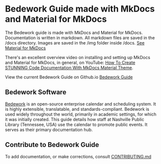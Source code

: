 # Bedework Guide made with MkDocs and Material for MkDocs

The Bedework guide is made with MkDocs and Material for MkDocs. Documentation is written in markdown. All markdown files are saved in the /docs directory. Images are saved in the /img folder inside /docs. [See Material for MkDocs](https://squidfunk.github.io/mkdocs-material) 

There's an excellent overview video on installing and setting up MkDocs and Material for MkDocs, in general, on YouTube: [How To Create STUNNING Code Documentation With MkDocs Material Theme](https://www.youtube.com/watch?v=Q-YA_dA8C20).  

View the current Bedework Guide on Github.io [Bedework Guide](https://nashville-public-library.github.io/bedework-docs/)
## Bedework Software
[Bedework](https://github.com/Bedework/bedework) is an open-source enterprise calendar and scheduling system. It is highly extensible, translatable, and standards-compliant. Bedework is used widely throughout the world, primarily in academic settings, for which it was initially created. This guide details how staff at Nashville Public Library (Tennessee, USA) use the calendar to promote public events. It serves as their primary documentation hub.

## Contribute to Bedework Guide
To add documentation, or make corrections, consult [CONTRIBUTING.md](/CONTRIBUTING.md)